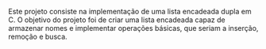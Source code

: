 Este projeto consiste na implementação de uma lista encadeada dupla em C. O objetivo do projeto foi de criar uma lista encadeada capaz de armazenar nomes e implementar operações básicas, que seriam a inserção, remoção e busca.

